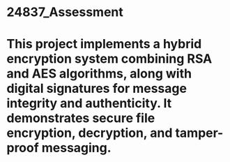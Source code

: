 # 24837_Assessment

# This project implements a hybrid encryption system combining RSA and AES algorithms, along with digital signatures for message integrity and authenticity. It demonstrates secure file encryption, decryption, and tamper-proof messaging.



